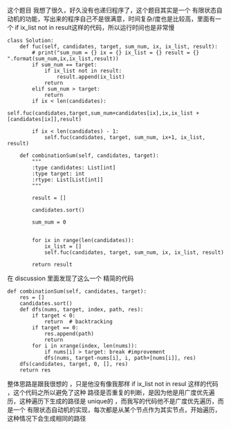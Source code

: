 这个题目 我想了很久，好久没有也递归程序了，这个题目其实是一个 有限状态自动机的功能，写出来的程序自己不是很满意，时间复杂/度也是比较高，里面有一个  if ix_list not in result这样的代码，所以运行时间也是非常慢

```
class Solution:
    def fuc(self, candidates, target, sum_num, ix, ix_list, result):
        # print("sum_num = {} ix = {} ix_list = {} result = {} ".format(sum_num,ix,ix_list,result))
        if sum_num == target:
            if ix_list not in result:
                result.append(ix_list)
            return
        elif sum_num > target:
            return
        if ix < len(candidates):
            self.fuc(candidates,target,sum_num+candidates[ix],ix,ix_list + [candidates[ix]],result)

        if ix < len(candidates) - 1:
            self.fuc(candidates, target, sum_num, ix+1, ix_list, result)

    def combinationSum(self, candidates, target):
        """
        :type candidates: List[int]
        :type target: int
        :rtype: List[List[int]]
        """

        result = []

        candidates.sort()

        sum_num = 0


        for ix in range(len(candidates)):
            ix_list = []
            self.fuc(candidates, target, sum_num, ix, ix_list, result)

        return result
```

在 discussion 里面发现了这么一个 精简的代码 
```
def combinationSum(self, candidates, target):
    res = []
    candidates.sort()
    def dfs(nums, target, index, path, res):
        if target < 0:
            return  # backtracking
        if target == 0:
            res.append(path)
            return 
        for i in xrange(index, len(nums)):
            if nums[i] > target: break #improvement
            dfs(nums, target-nums[i], i, path+[nums[i]], res)
    dfs(candidates, target, 0, [], res)
    return res
```
整体思路是跟我很想的 ，只是他没有像我那样 if ix_list not in resul  这样的代码 ，这个代码之所以避免了这种 路径是否重复的判断，是因为他是用广度优先遍历，这种遍历下生成的路径是 unique的 ，而我写的代码他不是广度优先遍历，而是一个 有限状态自动机的实现，每次都是从某个节点作为其实节点，开始遍历，这种情况下会生成相同的路径 


